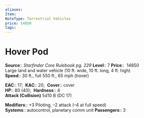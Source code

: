 ```yaml
---
aliases: 
Item:
NoteType: Terrestrial Vehicles
price: 14850
tags: 
---
```


# Hover Pod

**Source**:: _Starfinder Core Rulebook pg. 229_
**Level**:: 7
**Price**::  14850  
Large land and water vehicle (10 ft. wide, 10 ft. long, 4 ft. high)  
**Speed**:: 30 ft., full 550 ft., 65 mph (hover)  

**EAC**:: 17; 
**KAC**:: 20; 
**Cover**:: cover  
**HP**:: 80 (40); 
**Hardness**:: 4  
**Attack (Collision)** 5d10 B (DC 17)  

**Modifiers**:: +3 Piloting, –2 attack (–4 at full speed)  
**Systems**:: autocontrol, planetary comm unit
**Passengers**:: 3
